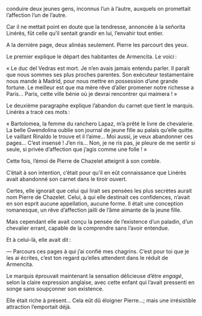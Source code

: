 conduire deux jeunes gens, inconnus l’un à l’autre, auxquels on promettait l’affection l’un de l’autre.

Car il ne mettait point en doute que la tendresse, annoncée à la señorita Linérès, fût celle qu’il sentait grandir en lui, l’envahir tout entier.

A la dernière page, deux alinéas seulement. Pierre les parcourt des yeux.

Le premier explique le départ des habitantes de Armencita. Le voici :

« Le duc del Vedras est mort. Je n’en avais jamais entendu parler. Il paraît que nous sommes ses plus proches parentes. Son exécuteur testamentaire nous mande à Madrid, pour nous mettre en possession d’une grande fortune. Le meilleur est que ma mère rêve d’aller promener notre richesse a Paris… Paris, cette ville bénie où je devrai rencontrer qui maimera ! »

Le deuxième paragraphe explique l’abandon du carnet que tient le marquis. Linérès a tracé ces mots :

« Bartolomea, la femme du ranchero Lapaz, m’a prêté le livre de chevalerie. La belle Gwendolina oublie son journal de jeune fille au palais qu’elle quitte. Le vaillant Rinaldo le trouve et il l’aime… Moi aussi, je veux abandonner ces pages… C’est insensé ! J’en ris… Non, je ne ris pas, je pleure de me sentir si seule, si privée d’affection que j’agis comme une folle ! »

Cette fois, l’émoi de Pierre de Chazelet atteignit à son comble.

C’était à son intention, c’était pour qu’il en eût connaissance que Linérès avait abandonné son carnet dans le tiroir ouvert.

Certes, elle ignorait que celui qui lirait ses pensées les plus secrètes aurait nom Pierre de Chazelet. Celui, à qui elle destinait ces confidences, n’avait en son esprit aucune appellation, aucune forme. Il était une conception romanesque, un rêve d’affection jailli de l’âme aimante de la jeune fille.

Mais cependant elle avait conçu la pensée de l’existence d’un paladin, d’un chevalier errant, capable de la comprendre sans l’avoir entendue.

Et à celui-là, elle avait dit :

— Parcours ces pages à qui j’ai confié mes chagrins. C’est pour toi que je les ai écrites, c’est ton regard qu’elles attendent dans le réduit de Armencita.

Le marquis éprouvait maintenant la sensation délicieuse d’étre _engagé_, selon la claire expression anglaise, avec cette enfant qui l’avait pressenti en songe sans soupçonner son existence.

Elle était riche à présent… Cela eût dû éloigner Pierre…; mais une irrésistible attraction l’emportait déjà.
